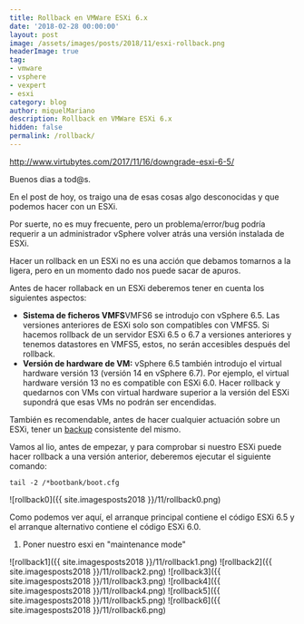 ```yaml
---
title: Rollback en VMWare ESXi 6.x
date: '2018-02-28 00:00:00'
layout: post
image: /assets/images/posts/2018/11/esxi-rollback.png
headerImage: true
tag:
- vmware
- vsphere
- vexpert
- esxi
category: blog
author: miquelMariano
description: Rollback en VMWare ESXi 6.x
hidden: false
permalink: /rollback/
---
```


http://www.virtubytes.com/2017/11/16/downgrade-esxi-6-5/

Buenos dias a tod@s.

En el post de hoy, os traigo una de esas cosas algo desconocidas y que podemos hacer con un ESXi. 

Por suerte, no es muy frecuente, pero un problema/error/bug podría requerir a un administrador vSphere volver atrás una versión instalada de ESXi. 

Hacer un rollback en un ESXi no es una acción que debamos tomarnos a la ligera, pero en un momento dado nos puede sacar de apuros.

Antes de hacer rollaback en un ESXi deberemos tener en cuenta los siguientes aspectos:

* **Sistema de ficheros VMFS**VMFS6 se introdujo con vSphere 6.5. Las versiones anteriores de ESXi solo son compatibles con VMFS5. Si hacemos rollback de un servidor ESXi 6.5 o 6.7 a versiones anteriores y tenemos datastores en VMFS5, estos, no serán accesibles después del rollback.
* **Versión de hardware de VM:** vSphere 6.5 también introdujo el virtual hardware versión 13 (versión 14 en vSphere 6.7). Por ejemplo, el virtual hardware versión 13 no es compatible con ESXi 6.0. Hacer rollback y quedarnos con VMs con virtual hardware superior a la versión del ESXi supondrá que esas VMs no podrán ser encendidas.

También es recomendable, antes de hacer cualquier actuación sobre un ESXi, tener un [backup](https://miquelmariano.github.io/2018/03/backup-restore-esxi-configuration/) consistente del mismo.

Vamos al lio, antes de empezar, y para comprobar si nuestro ESXi puede hacer rollback a una versión anterior, deberemos ejecutar el siguiente comando:

```ssh
tail -2 /*bootbank/boot.cfg
```

![rollback0]({{ site.imagesposts2018 }}/11/rollback0.png)

Como podemos ver aquí, el arranque principal contiene el código ESXi 6.5 y el arranque alternativo contiene el código ESXi 6.0.

1. Poner nuestro esxi en "maintenance mode"

![rollback1]({{ site.imagesposts2018 }}/11/rollback1.png)
![rollback2]({{ site.imagesposts2018 }}/11/rollback2.png)
![rollback3]({{ site.imagesposts2018 }}/11/rollback3.png)
![rollback4]({{ site.imagesposts2018 }}/11/rollback4.png)
![rollback5]({{ site.imagesposts2018 }}/11/rollback5.png)
![rollback6]({{ site.imagesposts2018 }}/11/rollback6.png)